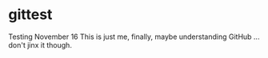 # gittest
Testing November 16
This is just me, finally, maybe understanding GitHub ... don't jinx it though.
